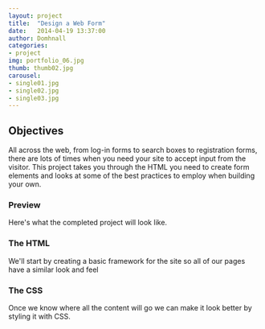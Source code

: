 ```yaml
---
layout: project
title:  "Design a Web Form"
date:   2014-04-19 13:37:00
author: Domhnall
categories:
- project
img: portfolio_06.jpg
thumb: thumb02.jpg
carousel:
- single01.jpg
- single02.jpg
- single03.jpg
---
```


## Objectives
All across the web, from log-in forms to search boxes to registration forms, there are lots of times when you need your site to accept input from the visitor. This project takes you through the HTML you need to create form elements and looks at some of the best practices to employ when building your own.

### Preview
Here's what the completed project will look like.


### The HTML
We'll start by creating a basic framework for the site so all of our pages have a similar look and feel

### The CSS
Once we know where all the content will go we can make it look better by styling it with CSS.